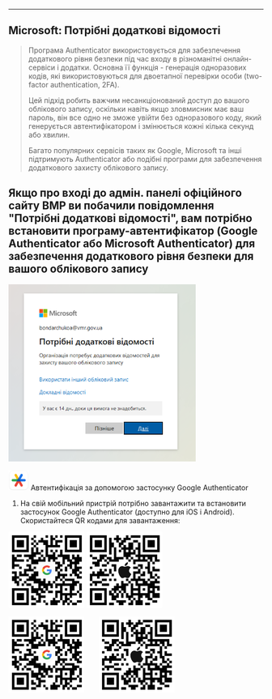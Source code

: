 ---

## Microsoft: Потрібні додаткові відомості

> Програма Authenticator використовується для забезпечення додаткового рівня безпеки під час входу в різноманітні онлайн-сервіси і додатки. Основна її функція - генерація одноразових кодів, які використовуються для двоетапної перевірки особи (two-factor authentication, 2FA).
> 
> Цей підхід робить важчим несанкціонований доступ до вашого облікового запису, оскільки навіть якщо зловмисник має ваш пароль, він все одно не зможе увійти без одноразового коду, який генерується автентифікатором і змінюється кожні кілька секунд або хвилин.
> 
> Багато популярних сервісів таких як Google, Microsoft та інші підтримують Authenticator або подібні програми для забезпечення додаткового захисту облікового запису.

## Якщо про вході до адмін. панелі офіційного сайту ВМР ви побачили повідомлення "Потрібні додаткові відомості", вам потрібно встановити програму-автентифікатор (Google Authenticator або Microsoft Authenticator) для забезпечення додаткового рівня безпеки для вашого облікового запису

<img src="https://raw.githubusercontent.com/vmr-gov-ua/docs/master/ContentEditors/assets/media/Authenticator%20(1).png" width="370" height="350">

<img src="https://raw.githubusercontent.com/vmr-gov-ua/docs/master/ContentEditors/assets/media/Google-Play.png" alt="Google Play" width="40" height="40"> Автентифікація за допомогою застосунку Google Authenticator 

1. На свій мобільний пристрій потрібно завантажити та встановити застосунок Google Authenticator (доступно для iOS і Android). Скористайтеся QR кодами для завантаження:

<img src="https://raw.githubusercontent.com/vmr-gov-ua/docs/master/ContentEditors/assets/media/qrcode_Android.png" alt="Google Play" width="150" height="150"> <img src="https://raw.githubusercontent.com/vmr-gov-ua/docs/master/ContentEditors/assets/media/qrcode_apple.png" alt="App Store" width="150" height="150">

<div>
  <img src="https://raw.githubusercontent.com/vmr-gov-ua/docs/master/ContentEditors/assets/media/qrcode_Android.png" alt="Google Play" width="150" height="150">
  <span style="width: 20px; display: inline-block;"></span>
  <img src="https://raw.githubusercontent.com/vmr-gov-ua/docs/master/ContentEditors/assets/media/qrcode_apple.png" alt="App Store" width="150" height="150">
</div>
